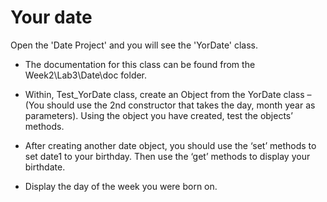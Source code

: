 # Your date

Open the 'Date Project' and you will see the 'YorDate' class.

- The documentation for this class can be found from the Week2\Lab3\Date\doc folder.

- Within, Test_YorDate class, create an Object from the YorDate class – (You should use the 2nd constructor that takes the day, month year as parameters). Using the object you have created, test the objects’ methods.

- After creating another date object, you should use the ‘set’ methods to set date1 to your birthday. Then use the ‘get’ methods to display your birthdate.

- Display the day of the week you were born on.
